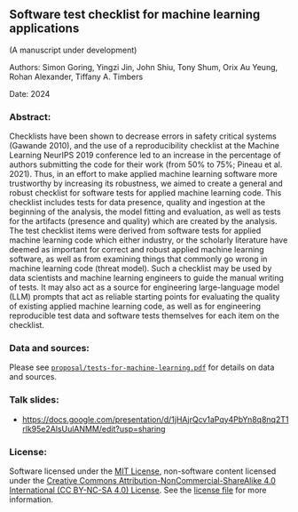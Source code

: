 ## Software test checklist for machine learning applications
(A manuscript under development)

Authors: Simon Goring, Yingzi Jin, John Shiu, Tony Shum, Orix Au Yeung, 
Rohan Alexander, Tiffany A. Timbers 

Date: 2024

### Abstract:

Checklists have been shown to decrease errors 
in safety critical systems (Gawande 2010), 
and the use of a reproducibility checklist 
at the Machine Learning NeurIPS 2019 conference led to an increase 
in the percentage of authors submitting the code for their work 
(from 50% to 75%; Pineau et al. 2021). 
Thus, in an effort to make applied machine learning software more trustworthy
by increasing its robustness, 
we aimed to create a general and robust checklist 
for software tests for applied machine learning code. 
This checklist includes tests for data presence, quality 
and ingestion at the beginning of the analysis, 
the model fitting and evaluation, 
as well as tests for the artifacts (presence and quality) 
which are created by the analysis. 
The test checklist items were derived from software tests
for applied machine learning code which either industry, 
or the scholarly literature have deemed as important
for correct and robust applied machine learning software,
as well as from examining things that commonly go wrong 
in machine learning code (threat model).
Such a checklist may be used by data scientists and machine learning engineers
to guide the manual writing of tests.
It may also act as a source for engineering large-language model (LLM) prompts 
that act as reliable starting points for evaluating the quality 
of existing applied machine learning code, as well as for
engineering reproducible test data 
and software tests themselves for each item on the checklist. 

### Data and sources:

Please see [`proposal/tests-for-machine-learning.pdf`](proposal/tests-for-machine-learning.pdf)
for details on data and sources.

### Talk slides:

- https://docs.google.com/presentation/d/1jHAjrQcv1aPqy4PbYn8q8nq2T1rlk95e2AlsUulANMM/edit?usp=sharing

### License:

Software licensed under the [MIT License](https://spdx.org/licenses/MIT.html), non-software content licensed under the [Creative Commons Attribution-NonCommercial-ShareAlike 4.0 International (CC BY-NC-SA 4.0) License](https://creativecommons.org/licenses/by-nc-sa/4.0/). See the [license file](LICENSE.md) for more information.
